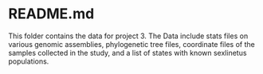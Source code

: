 # README.md

This folder contains the data for project 3. 
The Data include stats files on various genomic assemblies, phylogenetic tree files, coordinate files of the samples collected in the study, and a list of states with known sexlinetus populations.
